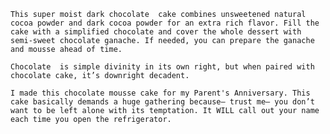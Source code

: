 	This super moist dark chocolate  cake combines unsweetened natural cocoa powder and dark cocoa powder for an extra rich flavor. Fill the cake with a simplified chocolate and cover the whole dessert with semi-sweet chocolate ganache. If needed, you can prepare the ganache and mousse ahead of time.

	Chocolate  is simple divinity in its own right, but when paired with chocolate cake, it’s downright decadent.

	I made this chocolate mousse cake for my Parent's Anniversary. This cake basically demands a huge gathering because– trust me– you don’t want to be left alone with its temptation. It WILL call out your name each time you open the refrigerator.